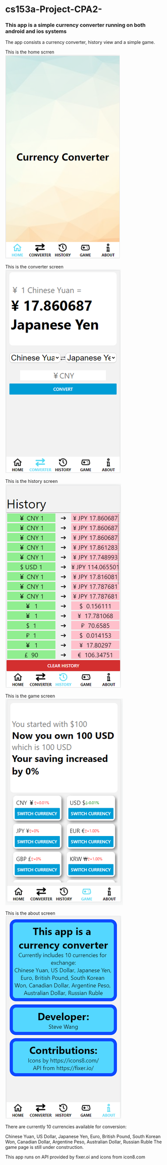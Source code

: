 # cs153a-Project-CPA2-
### This app is a simple currency converter running on both android and ios systems

The app consists a currency converter, history view and a simple game.

This is the home scrren
![homescreen](/assets/readme/home.jpg)

This is the converter screen
![converterscreen](/assets/readme/converter.jpg)

This is the history screen
![historyscreen](/assets/readme/history.jpg)

This is the game screen
![gamescreen](/assets/readme/game.jpg)

This is the about screen
![aboutscreen](/assets/readme/about.jpg)

There are currently 10 currencies available for conversion:

Chinese Yuan, US Dollar, Japanese Yen, Euro, British Pound, South Korean Won, Canadian Dollar, Argentine Peso, Australian Dollar, Russian Ruble
The game page is still under construction.

This app runs on API provided by fixer.oi and icons from icon8.com
